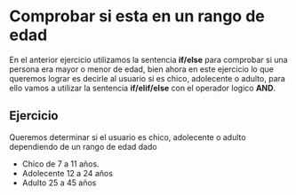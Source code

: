 # Comprobar si esta en un rango de edad

En el anterior ejercicio utilizamos la sentencia **if/else** para comprobar si una persona era mayor o menor de edad, bien ahora en este ejercicio
lo que queremos lograr es decirle al usuario si es chico, adolecente o adulto, para ello vamos a utilizar la sentencia **if/elif/else** con el
operador logico **AND**.

## Ejercicio

Queremos determinar si el usuario es chico, adolecente o adulto dependiendo de un rango de edad dado

- Chico de 7 a 11 años.
- Adolecente 12 a 24 años
- Adulto 25 a 45 años
